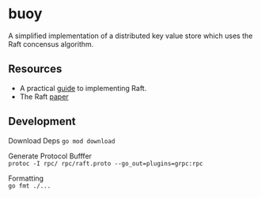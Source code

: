 # buoy

A simplified implementation of a distributed key value store which uses the Raft concensus algorithm. 

## Resources
- A practical [guide](https://eli.thegreenplace.net/2020/implementing-raft-part-0-introduction/) to implementing Raft.  
- The Raft [paper](https://raft.github.io/raft.pdf)

## Development  
Download Deps
`go mod download`  

Generate Protocol Bufffer    
`protoc -I rpc/ rpc/raft.proto --go_out=plugins=grpc:rpc`

Formatting  
`go fmt ./...`
